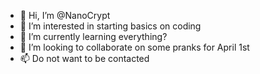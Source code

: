 - 👋 Hi, I’m @NanoCrypt
- 👀 I’m interested in starting basics on coding
- 🌱 I’m currently learning everything?
- 💞️ I’m looking to collaborate on some pranks for April 1st
- 📫 Do not want to be contacted

<!---
NanoCrypt/NanoCrypt is a ✨ special ✨ repository because its `README.md` (this file) appears on your GitHub profile.
You can click the Preview link to take a look at your changes.
--->
